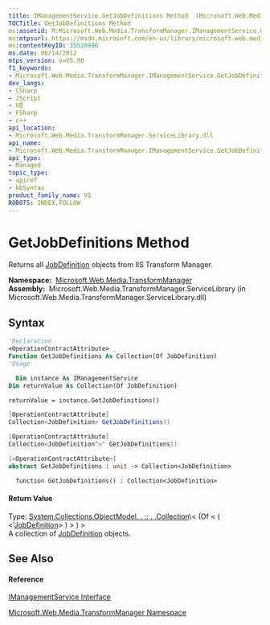 ```yaml
---
title: IManagementService.GetJobDefinitions Method  (Microsoft.Web.Media.TransformManager)
TOCTitle: GetJobDefinitions Method
ms:assetid: M:Microsoft.Web.Media.TransformManager.IManagementService.GetJobDefinitions
ms:mtpsurl: https://msdn.microsoft.com/en-us/library/microsoft.web.media.transformmanager.imanagementservice.getjobdefinitions(v=VS.90)
ms:contentKeyID: 35520986
ms.date: 06/14/2012
mtps_version: v=VS.90
f1_keywords:
- Microsoft.Web.Media.TransformManager.IManagementService.GetJobDefinitions
dev_langs:
- CSharp
- JScript
- VB
- FSharp
- c++
api_location:
- Microsoft.Web.Media.TransformManager.ServiceLibrary.dll
api_name:
- Microsoft.Web.Media.TransformManager.IManagementService.GetJobDefinitions
api_type:
- Managed
topic_type:
- apiref
- kbSyntax
product_family_name: VS
ROBOTS: INDEX,FOLLOW
---
```


# GetJobDefinitions Method

Returns all [JobDefinition](jobdefinition-class-microsoft-web-media-transformmanager.md) objects from IIS Transform Manager.

**Namespace:**  [Microsoft.Web.Media.TransformManager](microsoft-web-media-transformmanager-namespace.md)  
**Assembly:**  Microsoft.Web.Media.TransformManager.ServiceLibrary (in Microsoft.Web.Media.TransformManager.ServiceLibrary.dll)

## Syntax

``` vb
'Declaration
<OperationContractAttribute> _
Function GetJobDefinitions As Collection(Of JobDefinition)
'Usage

  Dim instance As IManagementService
Dim returnValue As Collection(Of JobDefinition)

returnValue = instance.GetJobDefinitions()
```

``` csharp
[OperationContractAttribute]
Collection<JobDefinition> GetJobDefinitions()
```

``` c++
[OperationContractAttribute]
Collection<JobDefinition^>^ GetJobDefinitions()
```

``` fsharp
[<OperationContractAttribute>]
abstract GetJobDefinitions : unit -> Collection<JobDefinition> 
```

``` jscript
  function GetJobDefinitions() : Collection<JobDefinition>
```

#### Return Value

Type: [System.Collections.ObjectModel. . :: . .Collection](https://msdn.microsoft.com/en-us/library/ms132397\(v=vs.90\))\< (Of \< ( \<'[JobDefinition](jobdefinition-class-microsoft-web-media-transformmanager.md)\> ) \> ) \>  
A collection of [JobDefinition](jobdefinition-class-microsoft-web-media-transformmanager.md) objects.  

## See Also

#### Reference

[IManagementService Interface](imanagementservice-interface-microsoft-web-media-transformmanager.md)

[Microsoft.Web.Media.TransformManager Namespace](microsoft-web-media-transformmanager-namespace.md)

